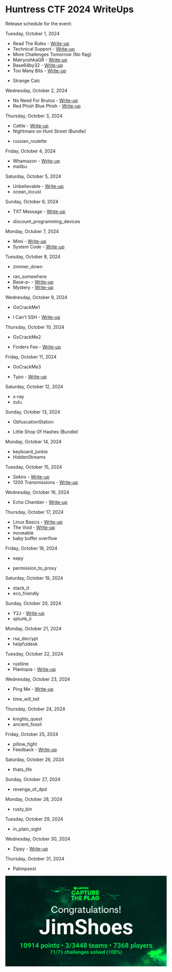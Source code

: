 # Huntress CTF 2024 WriteUps
Release schedule for the event:

Tuesday, October 1, 2024
- Read The Rules - [Write-up](https://github.com/JimKrolik/Huntress-CTF-2024-WriteUps/tree/df14a5707b1bb72b7a42b7d30c049d415588aa05/Warmups/Read%20The%20Rules)
- Technical Support - [Write-up](https://github.com/JimKrolik/Huntress-CTF-2024-WriteUps/tree/6e794bee40b2747c8012adb04d83ad6321593492/Warmups/Technical%20Support)
- More Challenges Tomorrow (No flag)
- MatryoshkaQR - [Write-up](https://github.com/JimKrolik/Huntress-CTF-2024-WriteUps/tree/2f663f4c3e5280da341b8ea76443c4f2e17eae32/Warmups/MatryoshkaQR)
- Base64by32 - [Write-up](https://github.com/JimKrolik/Huntress-CTF-2024-WriteUps/tree/2ff9dba1c507ab8017ec7fdb30d17f8f76dc6e3e/Scripting/Base64by32)
- Too Many Bits - [Write-up](https://github.com/JimKrolik/Huntress-CTF-2024-WriteUps/tree/11cca51dd2c403bee0f703b2bcc1b529f146b8a8/Warmups/Too%20Many%20Bits)
+ Strange Calc

Wednesday, October 2, 2024
- No Need For Brutus - [Write-up](https://github.com/JimKrolik/Huntress-CTF-2024-WriteUps/tree/13f9e2ae4b922ec8fcfe7d826c45ddd973bbda5f/Cryptography/No%20need%20for%20Brutus)
- Red Phish Blue Phish - [Write-up](https://github.com/JimKrolik/Huntress-CTF-2024-WriteUps/tree/b5a53b1237bb13613fafa833163ee8bc47dca018/Miscellaneous/Red%20Phish%20Blue%20Phish)

Thursday, October 3, 2024
- Cattle - [Write-up](https://github.com/JimKrolik/Huntress-CTF-2024-WriteUps/tree/1b2184df564847feb10431c1c64689011ca957de/Warmups/Cattle)
- Nightmare on Hunt Street (Bundle)
+ russian_roulette

Friday, October 4, 2024
- Whamazon - [Write-up](https://github.com/JimKrolik/Huntress-CTF-2024-WriteUps/tree/e0880ede02d953a8700a5ca9f7625c83d7bd49fa/Warmups/Whamazon)
- malibu

Saturday, October 5, 2024
- Unbelievable - [Write-up](https://github.com/JimKrolik/Huntress-CTF-2024-WriteUps/tree/85930c9f68bb55cd7997c2ddd31cb49321004c4e/Warmups/Unbelievable)
- ocean_locust

Sunday, October 6, 2024
- TXT Message - [Write-up](https://github.com/JimKrolik/Huntress-CTF-2024-WriteUps/tree/bb44efc1e55c9b43f640f29d138e9555e9186e58/Warmups/TXT%20Message)
+ discount_programming_devices

Monday, October 7, 2024
- Mimi - [Write-up](https://github.com/JimKrolik/Huntress-CTF-2024-WriteUps/tree/d9ae42a9128e2b183e024de88b7e88acbec96b69/Malware/Mimi)
- System Code - [Write-up](https://github.com/JimKrolik/Huntress-CTF-2024-WriteUps/tree/e0880ede02d953a8700a5ca9f7625c83d7bd49fa/Miscellaneous/System%20Code)

Tuesday, October 8, 2024
+ zimmer_down
- ran_somewhere
- Base-p- - [Write-up](https://github.com/JimKrolik/Huntress-CTF-2024-WriteUps/tree/e0880ede02d953a8700a5ca9f7625c83d7bd49fa/Miscellaneous/Base-p-)
- Mystery - [Write-up](https://github.com/JimKrolik/Huntress-CTF-2024-WriteUps/tree/3dd74ee620cbf1a2216e9937084ba304145b6135/Warmups/Mystery)

Wednesday, October 9, 2024
+ GoCrackMe1
- I Can't SSH - [Write-up](https://github.com/JimKrolik/Huntress-CTF-2024-WriteUps/tree/e0880ede02d953a8700a5ca9f7625c83d7bd49fa/Warmups/I%20Can't%20SSH)

Thursday, October 10, 2024
+ GoCrackMe2
- Finders Fee - [Write-up](https://github.com/JimKrolik/Huntress-CTF-2024-WriteUps/tree/f30fa2b69f5e0f8aad91d0288a066d91624b016c/Warmups/Finders%20Fee)

Friday, October 11, 2024
+ GoCrackMe3
- Typo - [Write-up](https://github.com/JimKrolik/Huntress-CTF-2024-WriteUps/tree/e0880ede02d953a8700a5ca9f7625c83d7bd49fa/Warmups/Typo)

Saturday, October 12, 2024
+ x-ray
+ zulu

Sunday, October 13, 2024
+ ObfuscationStation
- Little Shop Of Hashes (Bundle)

Monday, October 14, 2024
- keyboard_junkie
- HiddenStreams

Tuesday, October 15, 2024
- Sekiro - [Write-up](https://github.com/JimKrolik/Huntress-CTF-2024-WriteUps/tree/bef2bd1f803ef64e6055f8f5e0f9897ccf03c114/Miscellaneous/Sekiro)
- 1200 Transmissions - [Write-up](https://github.com/JimKrolik/Huntress-CTF-2024-WriteUps/tree/e0880ede02d953a8700a5ca9f7625c83d7bd49fa/Miscellaneous/1200%20transmissions)

Wednesday, October 16, 2024
- Echo Chamber - [Write-up](https://github.com/JimKrolik/Huntress-CTF-2024-WriteUps/tree/e0880ede02d953a8700a5ca9f7625c83d7bd49fa/Scripting/Echo%20Chamber)
    
Thursday, October 17, 2024
- Linux Basics - [Write-up](https://github.com/JimKrolik/Huntress-CTF-2024-WriteUps/tree/70a644e5d4e4da7533580c5ff7c62d43d970a23d/Miscellaneous/Linux%20Basics)
- The Void - [Write-up](https://github.com/JimKrolik/Huntress-CTF-2024-WriteUps/tree/e994dc323e866eed485b509076f4d8d74ab995bc/Warmups/The%20Void)
- moveable
- baby buffer overflow

Friday, October 18, 2024
+ eepy
- permission_to_proxy

Saturday, October 19, 2024
- stack_it
- eco_friendly

Sunday, October 20, 2024
- Y2J - [Write-up](https://github.com/JimKrolik/Huntress-CTF-2024-WriteUps/tree/0988dfac7509436aab68df18d5d66f39f4944d3e/Web/Y2J)
- splunk_ii

Monday, October 21, 2024
- rsa_decrypt
- helpfuldesk

Tuesday, October 22, 2024
- rustline
- Plantopia - [Write-up](https://github.com/JimKrolik/Huntress-CTF-2024-WriteUps/tree/e0880ede02d953a8700a5ca9f7625c83d7bd49fa/Web/Plantopia)

Wednesday, October 23, 2024
- Ping Me - [Write-up](https://github.com/JimKrolik/Huntress-CTF-2024-WriteUps/tree/e0880ede02d953a8700a5ca9f7625c83d7bd49fa/Malware/Ping%20Me)
+ time_will_tell

Thursday, October 24, 2024
- knights_quest
- ancient_fossil

Friday, October 25, 2024
- pillow_fight
- Feedback - [Write-up](https://github.com/JimKrolik/Huntress-CTF-2024-WriteUps/tree/d33f0e5960097ca95d024b834e1ee4876b0090e7/Feedback)

Saturday, October 26, 2024
+ thats_life

Sunday, October 27, 2024
+ revenge_of_dpd

Monday, October 28, 2024
+ rusty_bin

Tuesday, October 29, 2024
+ in_plain_sight

Wednesday, October 30, 2024
- Zippy - [Write-up](https://github.com/JimKrolik/Huntress-CTF-2024-WriteUps/tree/ab913eec7d7621a8a449bfeab8a4afb78dc88425/Web/Zippy)

Thursday, October 31, 2024
+ Palimpsest 

![Final Score](FinalScore.png)
